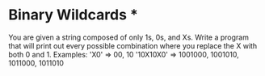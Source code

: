 # Binary Wildcards * 
You are given a string composed of only 1s, 0s, and Xs.
Write a program that will print out every possible combination where you replace the X with  both 0 and 1.
Examples: 
'X0' => 00, 10
'10X10X0' => 1001000, 1001010, 1011000, 1011010 
